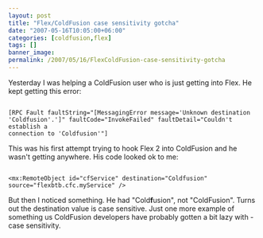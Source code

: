 ```yaml
---
layout: post
title: "Flex/ColdFusion case sensitivity gotcha"
date: "2007-05-16T10:05:00+06:00"
categories: [coldfusion,flex]
tags: []
banner_image: 
permalink: /2007/05/16/FlexColdFusion-case-sensitivity-gotcha
---
```


Yesterday I was helping a ColdFusion user who is just getting into Flex. He kept getting this error:

<code>
[RPC Fault faultString="[MessagingError message='Unknown destination
'Coldfusion'.']" faultCode="InvokeFailed" faultDetail="Couldn't establish a
connection to 'Coldfusion'"]
</code>

This was his first attempt trying to hook Flex 2 into ColdFusion and he wasn't getting anywhere. His code looked ok to me:

<code>
&lt;mx:RemoteObject id="cfService" destination="Coldfusion"
source="flexbtb.cfc.myService" /&gt;
</code>

But then I noticed something. He had "Cold<b>f</b>usion", not "ColdFusion". Turns out the destination value is case sensitive. Just one more example of something us ColdFusion developers have probably gotten a bit lazy with - case sensitivity.